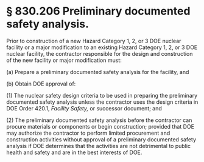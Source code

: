 # § 830.206   Preliminary documented safety analysis.

Prior to construction of a new Hazard Category 1, 2, or 3 DOE nuclear facility or a major modification to an existing Hazard Category 1, 2, or 3 DOE nuclear facility, the contractor responsible for the design and construction of the new facility or major modification must:


(a) Prepare a preliminary documented safety analysis for the facility, and


(b) Obtain DOE approval of:


(1) The nuclear safety design criteria to be used in preparing the preliminary documented safety analysis unless the contractor uses the design criteria in DOE Order 420.1, *Facility Safety,* or successor document; and


(2) The preliminary documented safety analysis before the contractor can procure materials or components or begin construction; provided that DOE may authorize the contractor to perform limited procurement and construction activities without approval of a preliminary documented safety analysis if DOE determines that the activities are not detrimental to public health and safety and are in the best interests of DOE.




